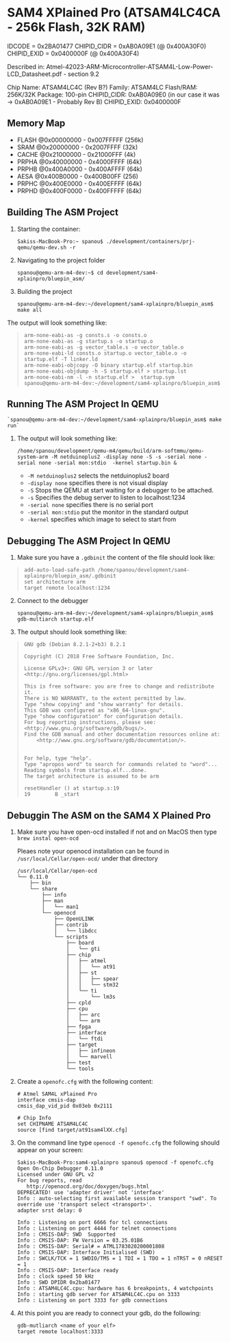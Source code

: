 # SAM4 XPlained Pro (ATSAM4LC4CA - 256k Flash, 32K RAM)

IDCODE = 0x2BA01477
CHIPID_CIDR = 0xAB0A09E1 (@ 0x400A30F0)
CHIPID_EXID = 0x0400000F (@ 0x400A30F4)

Described in: Atmel-42023-ARM-Microcontroller-ATSAM4L-Low-Power-LCD_Datasheet.pdf - section 9.2

Chip Name: ATSAM4LC4C (Rev B?)
Family: ATSAM4LC
Flash/RAM: 256K/32K
Package: 100-pin
CHIPID_CIDR: 0xAB0A09E0 (in our case it was -> 0xAB0A09E1 - Probably Rev B)
CHIPID_EXID: 0x0400000F

## Memory Map

- FLASH @0x00000000 - 0x007FFFFF (256k)
- SRAM  @0x20000000 - 0x2007FFFF (32k)
- CACHE @0x21000000 - 0x21000FFF (4k)
- PRPHA @0x40000000 - 0x4000FFFF (64k)
- PRPHB @0x400A0000 - 0x400AFFFF (64k)
- AESA  @0x400B0000 - 0x400B00FF (256)
- PRPHC @0x400E0000 - 0x400EFFFF (64k)
- PRPHD @0x400F0000 - 0x400FFFFF (64k)


## Building The ASM Project
1. Starting the container:
    
    `Sakiss-MacBook-Pro:~ spanou$ ./development/containers/prj-qemu/qemu-dev.sh -r`


2. Navigating to the project folder 

    `spanou@qemu-arm-m4-dev:~$ cd development/sam4-xplainpro/bluepin_asm/`


3. Building the project
    
    `spanou@qemu-arm-m4-dev:~/development/sam4-xplainpro/bluepin_asm$ make all`


The output will look something like: 

>     arm-none-eabi-as -g consts.s -o consts.o
>     arm-none-eabi-as -g startup.s -o startup.o
>     arm-none-eabi-as -g vector_table.s -o vector_table.o
>     arm-none-eabi-ld consts.o startup.o vector_table.o -o startup.elf -T linker.ld
>     arm-none-eabi-objcopy -O binary startup.elf startup.bin
>     arm-none-eabi-objdump -h -S startup.elf > startup.lst
>     arm-none-eabi-nm -l -n startup.elf >  startup.sym
>     spanou@qemu-arm-m4-dev:~/development/sam4-xplainpro/bluepin_asm$


## Running The ASM Project In QEMU

    `spanou@qemu-arm-m4-dev:~/development/sam4-xplainpro/bluepin_asm$ make run`

1. The output will look something like: 

    `/home/spanou/development/qemu-m4/qemu/build/arm-softmmu/qemu-system-arm -M netduinoplus2 -display none -S -s -serial none -serial none -serial mon:stdio  -kernel startup.bin &`
    
    * `-M netduinoplus2` selects the netduinoplus2 board
    * `-display none` specifies there is not visual display
    * `-S` Stops the QEMU at start waiting for a debugger to be attached.
    * `-s` Specifies the debug server to listen to localhost:1234
    * `-serial none` specifies there is no serial port 
    * `-serial mon:stdio` put the monitor in the standard output
    * `-kernel` specifies which image to select to start from


## Debugging The ASM Project In QEMU

1. Make sure you have a `.gdbinit` the content of the file should look like:

>     add-auto-load-safe-path /home/spanou/development/sam4-xplainpro/bluepin_asm/.gdbinit
>     set architecture arm
>     target remote localhost:1234
    
2. Connect to the debugger

    `spanou@qemu-arm-m4-dev:~/development/sam4-xplainpro/bluepin_asm$ gdb-multiarch startup.elf` 
    
3. The output should look something like: 
> 
>     GNU gdb (Debian 8.2.1-2+b3) 8.2.1
>     
>     Copyright (C) 2018 Free Software Foundation, Inc.
>     
>     License GPLv3+: GNU GPL version 3 or later <http://gnu.org/licenses/gpl.html>
>     
>     This is free software: you are free to change and redistribute it.
>     There is NO WARRANTY, to the extent permitted by law.
>     Type "show copying" and "show warranty" for details.
>     This GDB was configured as "x86_64-linux-gnu".
>     Type "show configuration" for configuration details.
>     For bug reporting instructions, please see:
>     <http://www.gnu.org/software/gdb/bugs/>.
>     Find the GDB manual and other documentation resources online at:
>         <http://www.gnu.org/software/gdb/documentation/>.
>         
> 
>     For help, type "help".
>     Type "apropos word" to search for commands related to "word"...
>     Reading symbols from startup.elf...done.
>     The target architecture is assumed to be arm
>     
>     resetHandler () at startup.s:19
>     19	    B _start


## Debuggin The ASM on the SAM4 X Plained Pro
 1. Make sure you have open-ocd installed if not and on MacOS then type ```brew instal open-ocd```
 
    Pleaes note your openocd installation can be found in ```/usr/local/Cellar/open-ocd/``` under that directory 
    ```
    /usr/local/Cellar/open-ocd
    └── 0.11.0
        ├── bin
        └── share
            ├── info
            ├── man
            │   └── man1
            └── openocd
                ├── OpenULINK
                ├── contrib
                │   └── libdcc
                └── scripts
                    ├── board
                    │   └── gti
                    ├── chip
                    │   ├── atmel
                    │   │   └── at91
                    │   ├── st
                    │   │   ├── spear
                    │   │   └── stm32
                    │   └── ti
                    │       └── lm3s
                    ├── cpld
                    ├── cpu
                    │   ├── arc
                    │   └── arm
                    ├── fpga
                    ├── interface
                    │   └── ftdi
                    ├── target
                    │   ├── infineon
                    │   └── marvell
                    ├── test
                    └── tools
    ```

 2. Create a ```openofc.cfg``` with the following content:
     ```
     # Atmel SAM4L xPlained Pro
     interface cmsis-dap
     cmsis_dap_vid_pid 0x03eb 0x2111
     
     # Chip Info 
     set CHIPNAME ATSAM4LC4C
     source [find target/at91sam4lXX.cfg]
     ```
 3. On the command line type ```openocd -f openofc.cfg``` the following should appear on your screen:

     ```
     Sakiss-MacBook-Pro:sam4-xplainpro spanou$ openocd -f openofc.cfg
     Open On-Chip Debugger 0.11.0
     Licensed under GNU GPL v2
     For bug reports, read
     	http://openocd.org/doc/doxygen/bugs.html
     DEPRECATED! use 'adapter driver' not 'interface'
     Info : auto-selecting first available session transport "swd". To override use 'transport select <transport>'.
     adapter srst delay: 0
     
     Info : Listening on port 6666 for tcl connections
     Info : Listening on port 4444 for telnet connections
     Info : CMSIS-DAP: SWD  Supported
     Info : CMSIS-DAP: FW Version = 03.25.01B6
     Info : CMSIS-DAP: Serial# = ATML1783020200001808
     Info : CMSIS-DAP: Interface Initialised (SWD)
     Info : SWCLK/TCK = 1 SWDIO/TMS = 1 TDI = 1 TDO = 1 nTRST = 0 nRESET = 1
     Info : CMSIS-DAP: Interface ready
     Info : clock speed 50 kHz
     Info : SWD DPIDR 0x2ba01477
     Info : ATSAM4LC4C.cpu: hardware has 6 breakpoints, 4 watchpoints
     Info : starting gdb server for ATSAM4LC4C.cpu on 3333
     Info : Listening on port 3333 for gdb connections
     ```
 4. At this point you are ready to connect your gdb, do the following: 
    ```
    gdb-mutliarch <name of your elf>
    target remote localhost:3333
    ```
